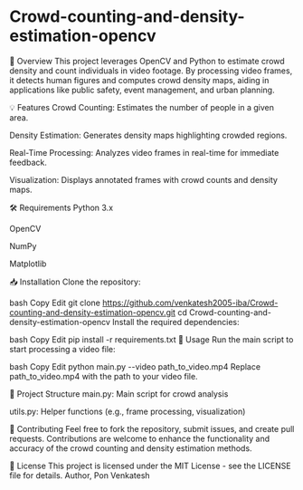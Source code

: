 # Crowd-counting-and-density-estimation-opencv
📌 Overview
This project leverages OpenCV and Python to estimate crowd density and count individuals in video footage. By processing video frames, it detects human figures and computes crowd density maps, aiding in applications like public safety, event management, and urban planning.

💡 Features
Crowd Counting: Estimates the number of people in a given area.

Density Estimation: Generates density maps highlighting crowded regions.

Real-Time Processing: Analyzes video frames in real-time for immediate feedback.

Visualization: Displays annotated frames with crowd counts and density maps.

🛠 Requirements
Python 3.x

OpenCV

NumPy

Matplotlib

📥 Installation
Clone the repository:

bash
Copy
Edit
git clone https://github.com/venkatesh2005-iba/Crowd-counting-and-density-estimation-opencv.git
cd Crowd-counting-and-density-estimation-opencv
Install the required dependencies:

bash
Copy
Edit
pip install -r requirements.txt
🚀 Usage
Run the main script to start processing a video file:

bash
Copy
Edit
python main.py --video path_to_video.mp4
Replace path_to_video.mp4 with the path to your video file.

📂 Project Structure
main.py: Main script for crowd analysis

utils.py: Helper functions (e.g., frame processing, visualization)

🔄 Contributing
Feel free to fork the repository, submit issues, and create pull requests. Contributions are welcome to enhance the functionality and accuracy of the crowd counting and density estimation methods.

📄 License
This project is licensed under the MIT License - see the LICENSE file for details.
Author,
Pon Venkatesh
